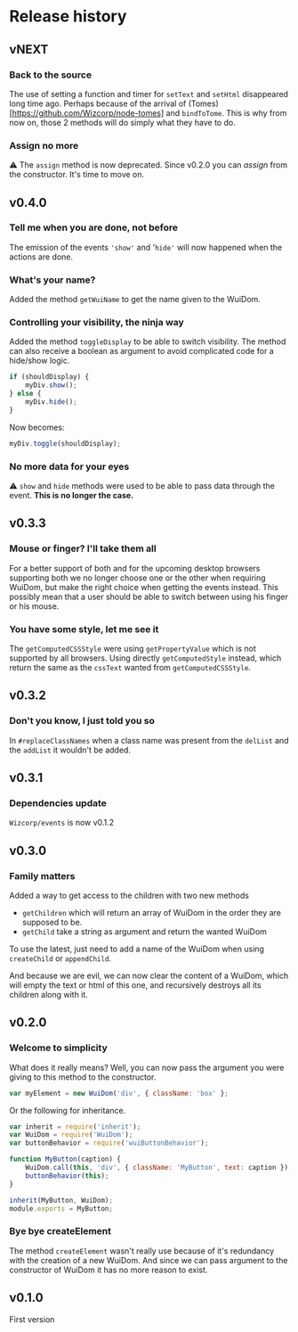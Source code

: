 # Release history

## vNEXT

### Back to the source
The use of setting a function and timer for `setText` and `setHtml` disappeared long time ago.
Perhaps because of the arrival of (Tomes)[https://github.com/Wizcorp/node-tomes] and `bindToTome`.
This is why from now on, those 2 methods will do simply what they have to do.


### Assign no more
:warning: The `assign` method is now deprecated.
Since v0.2.0 you can _assign_ from the constructor.
It's time to move on.


## v0.4.0

### Tell me when you are done, not before
The emission of the events `'show'` and '`hide'` will now happened when the actions are done.

### What's your name?
Added the method `getWuiName` to get the name given to the WuiDom.

### Controlling your visibility, the ninja way
Added the method `toggleDisplay` to be able to switch visibility.
The method can also receive a boolean as argument to avoid complicated code for a hide/show logic.
```javascript
if (shouldDisplay) {
    myDiv.show();
} else {
    myDiv.hide();
}
```
Now becomes:
```javascript
myDiv.toggle(shouldDisplay);
```

### No more data for your eyes
:warning: `show` and `hide` methods were used to be able to pass data through the event.
 **This is no longer the case.**


## v0.3.3

### Mouse or finger? I'll take them all
For a better support of both and for the upcoming desktop browsers supporting both we no longer choose one
or the other when requiring WuiDom, but make the right choice when getting the events instead.
This possibly mean that a user should be able to switch between using his finger or his mouse.

### You have some style, let me see it
The `getComputedCSSStyle` were using `getPropertyValue` which is not supported by all browsers.
Using directly `getComputedStyle` instead, which return the same as the `cssText` wanted from `getComputedCSSStyle`.


## v0.3.2

### Don't you know, I just told you so
In `#replaceClassNames` when a class name was present from the `delList` and the `addList` it wouldn't be added.


## v0.3.1

### Dependencies update
`Wizcorp/events` is now v0.1.2


## v0.3.0

### Family matters
Added a way to get access to the children with two new methods
- `getChildren` which will return an array of WuiDom in the order they are supposed to be.
- `getChild` take a string as argument and return the wanted WuiDom

To use the latest, just need to add a name of the WuiDom when using `createChild` or `appendChild`.

And because we are evil, we can now clear the content of a WuiDom, which will empty the text or html of this one,
and recursively destroys all its children along with it.


## v0.2.0

### Welcome to simplicity
What does it really means?
Well, you can now pass the argument you were giving to this method to the constructor.
```javascript
var myElement = new WuiDom('div', { className: 'box' };
```
Or the following for inheritance.

```javascript
var inherit = require('inherit');
var WuiDom = require('WuiDom');
var buttonBehavior = require('wuiButtonBehavior');

function MyButton(caption) {
	WuiDom.call(this, 'div', { className: 'MyButton', text: caption });
	buttonBehavior(this);
}

inherit(MyButton, WuiDom);
module.exports = MyButton;
```


### Bye bye createElement
The method `createElement` wasn't really use because of it's redundancy with the creation of a new WuiDom.
And since we can pass argument to the constructor of WuiDom it has no more reason to exist.

## v0.1.0

First version